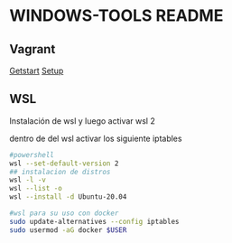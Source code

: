 # WINDOWS-TOOLS README

## Vagrant
[Getstart](../vagrant/getstart)
[Setup](../linux/prework-vm.sh)


## WSL

Instalación de wsl y luego activar wsl 2

dentro de del wsl activar los siguiente iptables

```sh
#powershell
wsl --set-default-version 2
## instalacion de distros
wsl -l -v
wsl --list -o
wsl --install -d Ubuntu-20.04
```

```sh
#wsl para su uso con docker
sudo update-alternatives --config iptables
sudo usermod -aG docker $USER


```
